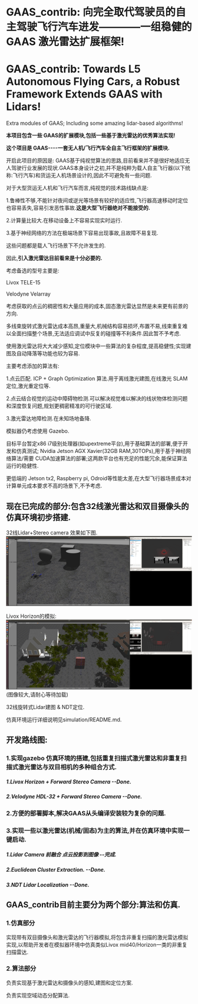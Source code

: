 # GAAS_contrib: 向完全取代驾驶员的自主驾驶飞行汽车进发————一组稳健的 GAAS 激光雷达扩展框架!

# GAAS_contrib: Towards L5 Autonomous Flying Cars, a Robust Framework Extends GAAS with Lidars!

Extra modules of GAAS; Including some amazing lidar-based algorithms!

**本项目包含一些 GAAS的扩展模块,包括一些基于激光雷达的优秀算法实现!**



**这个项目是 GAAS----一套无人机/飞行汽车全自主飞行框架的扩展模块.**

开启此项目的原因是: GAAS基于纯视觉算法的思路,目前看来并不是很好地适应无人驾驶行业发展的现状.GAAS本身设计之初,并不是纯粹为载人自主飞行器(以下统称:飞行汽车)和货运无人机场景设计的,因此不可避免有一些问题.

对于大型货运无人机和飞行汽车而言,纯视觉的技术路线缺点是:

1.鲁棒性不够,不能针对夜间或逆光等场景有较好的适应性,飞行器高速移动时定位也容易丢失,容易引发恶性事故.**这是大型飞行器绝对不能接受的.**

2.计算量比较大.在移动设备上不容易实现实时运行.

3.基于神经网络的方法在极端场景下容易出现事故,且故障不易复现.

这些问题都是载人飞行场景下不允许发生的.

因此,**引入激光雷达目前看来是十分必要的.**

考虑备选的型号主要是:

Livox TELE-15

Velodyne Velarray


考虑获取的点云的稠密性和大量应用的成本,固态激光雷达显然是未来更有前景的方向.

多线束旋转式激光雷达成本高昂,重量大,机械结构容易损坏,布置不易,线束重复难以全面扫描整个场景,无法适应调试中反复的碰撞等不利条件.因此暂不予考虑.

使用激光雷达将大大减少感知,定位模块中一些算法的复杂程度,提高稳健性;实现建图及自动降落等功能也较为容易.


主要考虑添加的算法有:

1.点云匹配. ICP + Graph Optimization 算法.用于离线激光建图,在线激光 SLAM定位,激光重定位等.

2.点云结合视觉的运动中障碍物检测.可以解决视觉难以解决的线状物体检测问题和深度恢复问题,规划更稠密精准的可行驶区域.

3.激光雷达地障检测.在未知场地备降.


模拟器仍考虑使用 Gazebo.

目标平台暂定x86 i7级别处理器(如upextreme平台),用于基础算法的部署,便于开发和仿真测试; Nvidia Jetson AGX Xavier(32GB RAM,30TOPs),用于基于神经网络算法/需要 CUDA加速算法的部署;这两款平台也有充足的性能冗余,能保证算法运行的稳健性.

更低端的 Jetson tx2, Raspberry pi, Odroid等性能太差,在大型飞行器场景成本对计算单元成本要求不高的场景下,不予考虑.

## 现在已完成的部分:包含32线激光雷达和双目摄像头的仿真环境初步搭建.

32线Lidar+Stereo camera 效果如下图.
![image](https://github.com/cyanine-gi/GAAS_contrib/raw/main/simulation/preview_imgs/Velodyne_HDL32E_sim.jpg)

Livox Horizon的模拟:
![image](https://github.com/cyanine-gi/GAAS_contrib/raw/main/simulation/preview_imgs/Livox_sim.jpg)
(图像较大,请耐心等待加载)

32线旋转式Lidar建图 & NDT定位.

仿真环境运行详细说明见simulation/README.md.

## 开发路线图:

### 1.实现gazebo 仿真环境的搭建,包括重复扫描式激光雷达和非重复扫描式激光雷达与双目相机的多种组合方式.

##### 1.Livox Horizon + Forward Stereo Camera --Done.

##### 2.Velodyne HDL-32 + Forward Stereo Camera --Done.

### 2.方便的部署脚本,解决GAAS从头编译安装较为复杂的问题.

### 3.实现一些以激光雷达(机械/固态)为主的算法,并在仿真环境中实现一键启动.

##### 1.Lidar Camera 前融合 点云投影到图像 --完成.

##### 2.Euclidean Cluster Extraction. --Done.

##### 3.NDT Lidar Localization --Done.

## GAAS_contrib目前主要分为两个部分:算法和仿真.

### **1.仿真部分**

实现带有双目摄像头和激光雷达的飞行器模拟,将包含非重复扫描的激光雷达模拟实现,以帮助开发者在模拟器环境中仿真类似Livox mid40/Horizon一类的非重复扫描雷达.

### **2.算法部分**

负责实现基于激光雷达和摄像头的感知,建图和定位方案.

负责实现空域动态分配算法.
